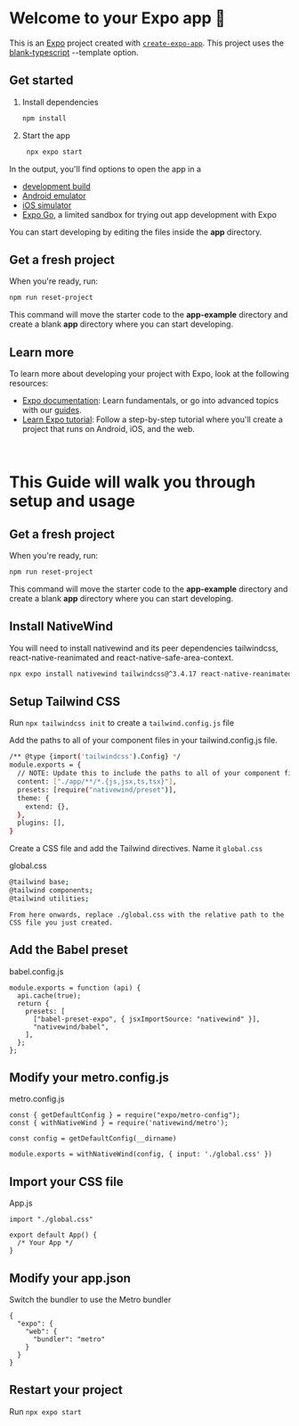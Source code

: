 # Welcome to your Expo app 👋

This is an [Expo](https://expo.dev) project created with [`create-expo-app`](https://www.npmjs.com/package/create-expo-app). This project uses the [blank-typescript](https://docs.expo.dev/router/introduction) --template option.

## Get started

1. Install dependencies

   ```bash
   npm install
   ```

2. Start the app

   ```bash
    npx expo start
   ```

In the output, you'll find options to open the app in a

- [development build](https://docs.expo.dev/develop/development-builds/introduction/)
- [Android emulator](https://docs.expo.dev/workflow/android-studio-emulator/)
- [iOS simulator](https://docs.expo.dev/workflow/ios-simulator/)
- [Expo Go](https://expo.dev/go), a limited sandbox for trying out app development with Expo

You can start developing by editing the files inside the **app** directory.

## Get a fresh project

When you're ready, run:

```bash
npm run reset-project
```

This command will move the starter code to the **app-example** directory and create a blank **app** directory where you can start developing.

## Learn more

To learn more about developing your project with Expo, look at the following resources:

- [Expo documentation](https://docs.expo.dev/): Learn fundamentals, or go into advanced topics with our [guides](https://docs.expo.dev/guides).
- [Learn Expo tutorial](https://docs.expo.dev/tutorial/introduction/): Follow a step-by-step tutorial where you'll create a project that runs on Android, iOS, and the web.

<br/>

# This Guide will walk you through setup and usage

## Get a fresh project

When you're ready, run:

```bash
npm run reset-project
```

This command will move the starter code to the **app-example** directory and create a blank **app** directory where you can start developing.

## Install NativeWind

You will need to install nativewind and its peer dependencies tailwindcss, react-native-reanimated and react-native-safe-area-context.

```bash
npx expo install nativewind tailwindcss@^3.4.17 react-native-reanimated@3.16.2 react-native-safe-area-context
```

## Setup Tailwind CSS

Run `npx tailwindcss init` to create a `tailwind.config.js` file

Add the paths to all of your component files in your tailwind.config.js file.

```bash
/** @type {import('tailwindcss').Config} */
module.exports = {
  // NOTE: Update this to include the paths to all of your component files.
  content: ["./app/**/*.{js,jsx,ts,tsx}"],
  presets: [require("nativewind/preset")],
  theme: {
    extend: {},
  },
  plugins: [],
}
```

Create a CSS file and add the Tailwind directives. Name it `global.css`

global.css
```bash
@tailwind base;
@tailwind components;
@tailwind utilities;
```

`From here onwards, replace ./global.css with the relative path to the CSS file you just created.`


## Add the Babel preset

babel.config.js

```
module.exports = function (api) {
  api.cache(true);
  return {
    presets: [
      ["babel-preset-expo", { jsxImportSource: "nativewind" }],
      "nativewind/babel",
    ],
  };
};
```


## Modify your metro.config.js

metro.config.js

```
const { getDefaultConfig } = require("expo/metro-config");
const { withNativeWind } = require('nativewind/metro');

const config = getDefaultConfig(__dirname)

module.exports = withNativeWind(config, { input: './global.css' })
```


## Import your CSS file

App.js

```
import "./global.css"

export default App() {
  /* Your App */
}
```


## Modify your app.json

Switch the bundler to use the Metro bundler

```
{
  "expo": {
    "web": {
      "bundler": "metro"
    }
  }
}
```

## Restart your project

Run `npx expo start` 